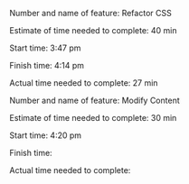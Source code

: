 Number and name of feature: Refactor CSS

Estimate of time needed to complete: 40 min

Start time: 3:47 pm

Finish time: 4:14 pm

Actual time needed to complete: 27 min


Number and name of feature: Modify Content

Estimate of time needed to complete: 30 min

Start time: 4:20 pm

Finish time: 

Actual time needed to complete: 